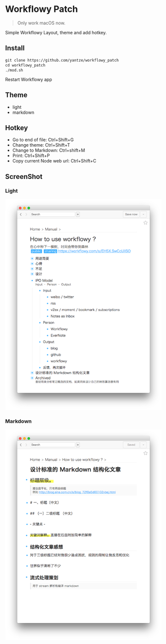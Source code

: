 # Workflowy Patch
> Only work macOS now.

Simple Workflowy Layout, theme and add hotkey.

## Install
```
git clone https://github.com/yantze/workflowy_patch
cd workflowy_patch
./mod.sh
```

Restart Workflowy app


## Theme
- light
- markdown

## Hotkey
- Go to end of file: Ctrl+Shift+G
- Change theme: Ctrl+Shift+T
- Change to Markdown: Ctrl+shift+M
- Print: Ctrl+Shift+P
- Copy current Node web url: Ctrl+Shift+C


## ScreenShot

### Light
![theme-light](./screenshot/theme-light.png)


### Markdown
![theme-markdown](./screenshot/theme-markdown.png)
